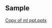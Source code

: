 ## Sample
[Copy of ml ppt.pptx](https://github.com/user-attachments/files/16920916/Copy.of.ml.ppt.pptx)
